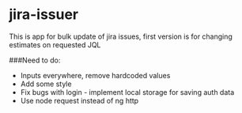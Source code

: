 # jira-issuer

This is app for bulk update of jira issues, first version is for changing estimates on requested JQL

###Need to do:
* Inputs everywhere, remove hardcoded values
* Add some style
* Fix bugs with login - implement local storage for saving auth data 
* Use node request instead of ng http

